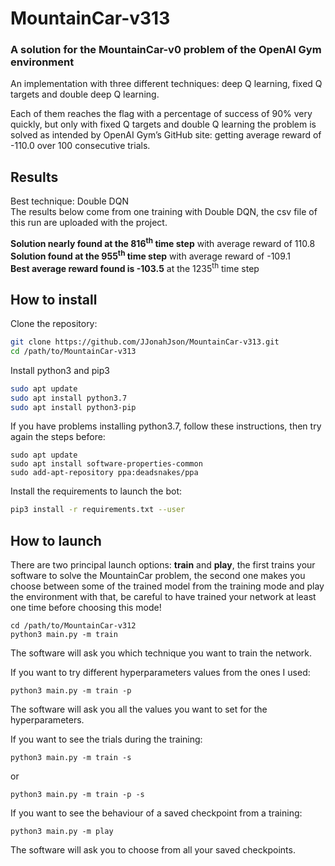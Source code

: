 # MountainCar-v313
### A solution for the MountainCar-v0 problem of the OpenAI Gym environment

An implementation with three different techniques: deep Q learning, fixed Q targets and double deep Q learning. 

Each of them reaches the flag with a percentage of success of 90% very quickly, but only with fixed Q targets and double Q learning the problem is solved as intended by OpenAI Gym’s GitHub site: getting average reward of -110.0 over 100 consecutive trials.

## Results
Best technique: Double DQN\
The results below come from one training with Double DQN, the csv file of this run are uploaded with the project.

**Solution nearly found at the 816<sup>th</sup> time step** with average reward of 110.8\
**Solution found at the 955<sup>th</sup> time step** with average reward of -109.1\
**Best average reward found is -103.5** at the 1235<sup>th</sup> time step


## How to install
Clone the repository:
```bash
git clone https://github.com/JJonahJson/MountainCar-v313.git
cd /path/to/MountainCar-v313
```
Install python3 and pip3
```bash
sudo apt update
sudo apt install python3.7
sudo apt install python3-pip
```

If you have problems installing python3.7, follow these instructions, then try again the steps before:
```
sudo apt update
sudo apt install software-properties-common
sudo add-apt-repository ppa:deadsnakes/ppa
```

Install the requirements to launch the bot:
```bash
pip3 install -r requirements.txt --user
```

## How to launch
There are two principal launch options: **train** and **play**, the first trains your software to solve the MountainCar problem, the second one makes you choose between some of the trained model from the training mode and play the environment with that, be careful to have trained your network at least one time before choosing this mode!

```
cd /path/to/MountainCar-v312
python3 main.py -m train
```
The software will ask you which technique you want to train the network.

If you want to try different hyperparameters values from the ones I used:
```
python3 main.py -m train -p
```
The software will ask you all the values you want to set for the hyperparameters.

If you want to see the trials during the training:
```
python3 main.py -m train -s
```
or
```
python3 main.py -m train -p -s
```

If you want to see the behaviour of a saved checkpoint from a training:
```
python3 main.py -m play
```
The software will ask you to choose from all your saved checkpoints.
